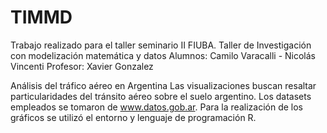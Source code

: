 # TIMMD

Trabajo realizado para el taller seminario II FIUBA.
Taller de Investigación con modelización matemática y datos
Alumnos: Camilo Varacalli - Nicolás Vincenti
Profesor: Xavier Gonzalez

Análisis del tráfico aéreo en Argentina
Las visualizaciones buscan resaltar particularidades del tránsito aéreo sobre el suelo argentino.
Los datasets empleados se tomaron de www.datos.gob.ar.
Para la realización de los gráficos se utilizó el entorno y lenguaje de programación R.
